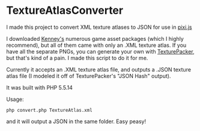 TextureAtlasConverter
===

I made this project to convert XML texture atlases to JSON for use in [pixi.js](http://www.pixijs.com)

I downloaded [Kenney's](http://www.kenney.nl/) numerous game asset packages (which I highly recommend), but all of them came with only an .XML texture atlas.  If you have all the separate PNGs, you can generate your own with [TexturePacker](https://www.codeandweb.com/texturepacker), but that's kind of a pain.  I made this script to do it for me.

Currently it accepts an .XML texture atlas file, and outputs a .JSON texture atlas file (I modeled it off of TexturePacker's "JSON Hash" output).

It was built with PHP 5.5.14

Usage:
```
php convert.php TextureAtlas.xml
```

and it will output a JSON in the same folder.  Easy peasy!

